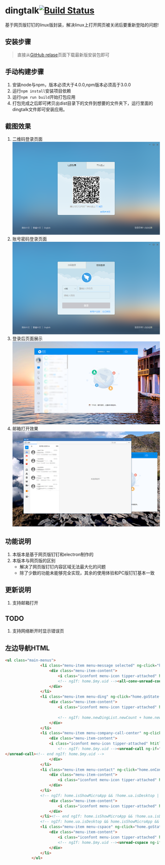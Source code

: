 # dingtalk[![Build Status](https://travis-ci.org/nashaofu/dingtalk.svg?branch=master)](https://travis-ci.org/nashaofu/dingtalk)
基于网页版钉钉的linux版封装，解决linux上打开网页被关闭后要重新登陆的问题!

## 安装步骤
> 直接从[GitHub relase](https://github.com/nashaofu/dingtalk/releases/latest)页面下载最新版安装包即可

## 手动构建步骤
1. 安装node与npm，版本必须大于4.0.0,npm版本必须高于3.0.0
2. 运行`npm install`安装项目依赖
3. 运行`npm run build`开始打包应用
4. 打包完成之后即可拷贝出dist目录下的文件到想要的文件夹下，运行里面的dingtalk文件即可安装应用。

## 截图效果
1. 二维码登录页面![1.png](./screenshot/1.png)
2. 账号密码登录页面![2.png](./screenshot/2.png)
3. 登录后页面展示![3.png](./screenshot/3.png)
4. 邮箱打开效果![4.png](./screenshot/4.png)

## 功能说明
1. 本版本是基于网页版钉钉和electron制作的
2. 本版本与网页版的区别
    * 解决了网页版钉钉内容区域无法最大化的问题
    * 除了少数的功能未能够完全实现，其余的使用体验和PC版钉钉基本一致

## 更新说明
1. 支持邮箱打开

## TODO
1. 支持网络断开时显示错误页


## 左边导航HTML
```html
<ul class="main-menus">
                <li class="menu-item menu-message selected" ng-click="home.goState('authorized.im')" ng-class="{selected:home.$state.includes('authorized.im')}" ng-dblclick="home.scrollToUnReadConv()">
                    <div class="menu-item-content">
                        <i class="iconfont menu-icon tipper-attached" htitle="消息" htitle-direction="right"></i>
                        <!-- ngIf: home.$my.uid --><all-conv-unread-count ng-if="home.$my.uid" class="ng-scope ng-isolate-scope"><!-- ngIf: $ctrl.unreadMsgCount > 0 --></all-conv-unread-count><!-- end ngIf: home.$my.uid -->
                    </div>
                </li>
                <li class="menu-item menu-ding" ng-click="home.goState('authorized.ding')" ng-class="{selected:home.$state.includes('authorized.ding')}">
                    <div class="menu-item-content">
                        <i class="iconfont menu-icon tipper-attached" htitle="DING" htitle-direction="right"></i>

                        <!-- ngIf: home.newDingList.newCount + home.newCommentList.unreadCount !== 0 -->
                    </div>
                </li>
                <li class="menu-item menu-company-call-center" ng-click="home.onTelClick()" ng-class="{selected:home.$state.includes('authorized.companyCallCenter')}">
                    <div class="menu-item-content">
                    <i class="iconfont menu-icon tipper-attached" htitle="电话" htitle-direction="right"></i>
                        <!-- ngIf: home.$my.uid --><unread-call ng-if="home.$my.uid" class="ng-scope ng-isolate-scope"><!-- ngIf: $ctrl.unreadPointNum > 0 --><span class="unread-num ng-scope" ng-if="$ctrl.unreadPointNum > 0"><em class="ng-binding">1</em></span><!-- end ngIf: $ctrl.unreadPointNum > 0 -->
</unread-call><!-- end ngIf: home.$my.uid -->
                    </div>
                </li>
                <li class="menu-item menu-contact" ng-click="home.onContactClick()" ng-class="{selected:home.$state.includes('authorized.contact')}">
                    <div class="menu-item-content">
                        <i class="iconfont menu-icon tipper-attached" htitle="联系人" htitle-direction="right"></i>
                    </div>
                </li>
                <!-- ngIf: home.isShowMicroApp && !home.ua.isDesktop || home.isShowMicroApp && home.ua.isDesktop && !home.isShowWorkIndependent --><li class="menu-item menu-micro-app ng-scope" ng-if="home.isShowMicroApp &amp;&amp; !home.ua.isDesktop || home.isShowMicroApp &amp;&amp; home.ua.isDesktop &amp;&amp; !home.isShowWorkIndependent" ng-click="home.onMicroAppClick()" ng-class="{selected:home.$state.includes('authorized.microApp')}">
                    <div class="menu-item-content">
                        <i class="iconfont menu-icon tipper-attached" htitle="工作" htitle-direction="right"></i>
                    </div>
                </li><!-- end ngIf: home.isShowMicroApp && !home.ua.isDesktop || home.isShowMicroApp && home.ua.isDesktop && !home.isShowWorkIndependent -->
                <!-- ngIf: home.ua.isDesktop && home.isShowMicroApp && home.isShowWorkIndependent -->
                <li class="menu-item menu-cspace" ng-click="home.goState('authorized.cspace')" ng-class="{selected:home.$state.includes('authorized.cspace')}" log="tab_space_click">
                    <div class="menu-item-content">
                        <i class="iconfont menu-icon tipper-attached" htitle="钉盘" htitle-direction="right"></i>
                        <!-- ngIf: home.$my.uid --><unread-cspace ng-if="home.$my.uid" class="ng-scope ng-isolate-scope"><!-- ngIf: $ctrl.unreadPointNum > 0 --><i ng-if="$ctrl.unreadPointNum > 0" class="iconfont unread-dot cspace-unread-dot ng-scope"></i><!-- end ngIf: $ctrl.unreadPointNum > 0 --></unread-cspace><!-- end ngIf: home.$my.uid -->
                    </div>
                </li>
            </ul>
```
